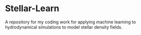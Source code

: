 # Stellar-Learn
A repository for my coding work for applying machine learning to hydrodynamical simulations to model stellar density fields.
